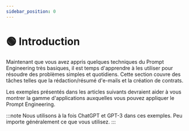 ```yaml
---
sidebar_position: 0
---
```


# 🟢 Introduction

Maintenant que vous avez appris quelques techniques du Prompt Engineering très basiques, il est temps d'apprendre à les utiliser pour résoudre des problèmes simples et quotidiens. Cette section couvre des tâches telles que la rédaction/résumé d'e-mails et la création de contrats.

Les exemples présentés dans les articles suivants devraient aider à vous montrer la gamme d'applications auxquelles vous pouvez appliquer le Prompt Engineering.

:::note
Nous utilisons à la fois ChatGPT et GPT-3 dans ces exemples. Peu importe généralement ce que vous utilisez.
:::